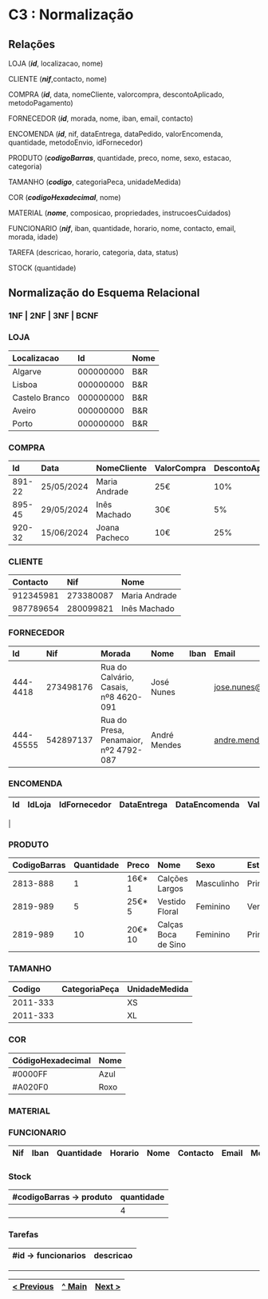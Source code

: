 # C3 : Normalização

## **Relações**

LOJA (_**id**_, localizacao, nome)

CLIENTE (_**nif**_,contacto, nome)

COMPRA (_**id**_, data, nomeCliente, valorcompra, descontoAplicado, metodoPagamento)

FORNECEDOR (_**id**_, morada, nome, iban, email, contacto)

ENCOMENDA (_**id**_, nif, dataEntrega, dataPedido, valorEncomenda, quantidade, metodoEnvio, idFornecedor)

PRODUTO (_**codigoBarras**_, quantidade, preco, nome, sexo, estacao, categoria)

TAMANHO (_**codigo**_, categoriaPeca, unidadeMedida)

COR (_**codigoHexadecimal**_, nome)

MATERIAL (_**nome**_, composicao, propriedades, instrucoesCuidados)

FUNCIONARIO (_**nif**_, iban, quantidade, horario, nome, contacto, email, morada, idade)

TAREFA (descricao, horario, categoria, data, status)

STOCK (quantidade)


## **Normalização do Esquema Relacional**

### **1NF | 2NF | 3NF | BCNF**

### LOJA
| Localizacao      |  Id        | Nome |
| :--------------- | :--------- | :----|
| Algarve          | 000000000  | B&R  |
| Lisboa           | 000000000  | B&R  |
| Castelo Branco   | 000000000  | B&R  |
| Aveiro           | 000000000  | B&R  |
| Porto            | 000000000  | B&R  |

### COMPRA
| Id       | Data       |  NomeCliente    |  ValorCompra  |   DescontoAplicado  |   MetodoPagamento   |
| :------- | :--------- | :-------------- | :------------ | :------------------ | :------------------ |
| 891-22   | 25/05/2024 |  Maria Andrade  |   25€         |    10%              |   mbway             |
| 895-45   | 29/05/2024 |  Inês Machado   |   30€         |    5%               |   cartão de Crédito |
| 920-32   | 15/06/2024 |  Joana Pacheco  |   10€         |    25%              |   dinheiro          |


### CLIENTE
| Contacto    | Nif           |  Nome
| :---------- | :------------ | :------------- |
| 912345981   | 273380087     |  Maria Andrade |
| 987789654   | 280099821     |  Inês Machado  |

### FORNECEDOR
| Id           | Nif          |   Morada                                  |   Nome         |     Iban   |   Email                |  Contacto  |
| :----------- | :----------- | :---------------------------------------- | :------------- | :--------- | :--------------------- | :--------- |
| 444-4418     | 273498176    |   Rua do Calvário, Casais, nº8 4620-091   |   José Nunes   |            | jose.nunes@gmail.com   |  914229916 |
| 444-45555    | 542897137    |   Rua do Presa, Penamaior, nº2 4792-087   |   André Mendes |            | andre.mendes@gmail.com |  934278967 |

### ENCOMENDA
| Id  |    IdLoja     |   IdFornecedor |  DataEntrega  |  DataEncomenda    |  ValorEncomenda   |  Quantidade  |  MetodoEnvio |
| :----------- | :------------ | :------------- | :------------ | :---------------- | :---------------- | :----------- | :----------- |
|

### PRODUTO
| CodigoBarras |  Quantidade |   Preco   |        Nome          |   Sexo      |   Estacao   |
| :----------- | :---------- | :-------- | :------------------- | :---------- | :---------- |
| 2813-888     |    1        | 16€* 1    | Calções Largos       |  Masculinho |  Primavera  |
| 2819-989     |    5        | 25€* 5    | Vestido Floral       |  Feminino   |  Verão      |
| 2819-989     |    10       | 20€* 10   | Calças Boca de Sino  |  Feminino   |  Primavera  |


### TAMANHO
| Codigo    |  CategoriaPeça     |   UnidadeMedida |
| :-------- | :----------------- | :-------------- |
| 2011-333  |                    | XS              |
| 2011-333  |                    | XL              |

### COR
| CódigoHexadecimal  | Nome    |
| :----------------- | :------ |
| #0000FF            | Azul    |
| #A020F0            | Roxo    |


### MATERIAL

### FUNCIONARIO
| Nif          | Iban          | Quantidade|  Horario    | Nome   | Contacto  | Email   | Morada      | Idade |  Id  |
| :----------- | :------------ | :-------- | :---------- | :----- | :-------- | :------ | :---------- | :---- | :------- |


### Stock       
| #codigoBarras -> produto  | quantidade |
| :------------------------ | :--------- |
|                           | 4          |

### Tarefas
|#id -> funcionarios | descricao |
| :----------------- | :-------- |











---
[< Previous](rebd02.md) | [^ Main](/../../) | [Next >](rebd04.md)
:--- | :---: | ---: 
